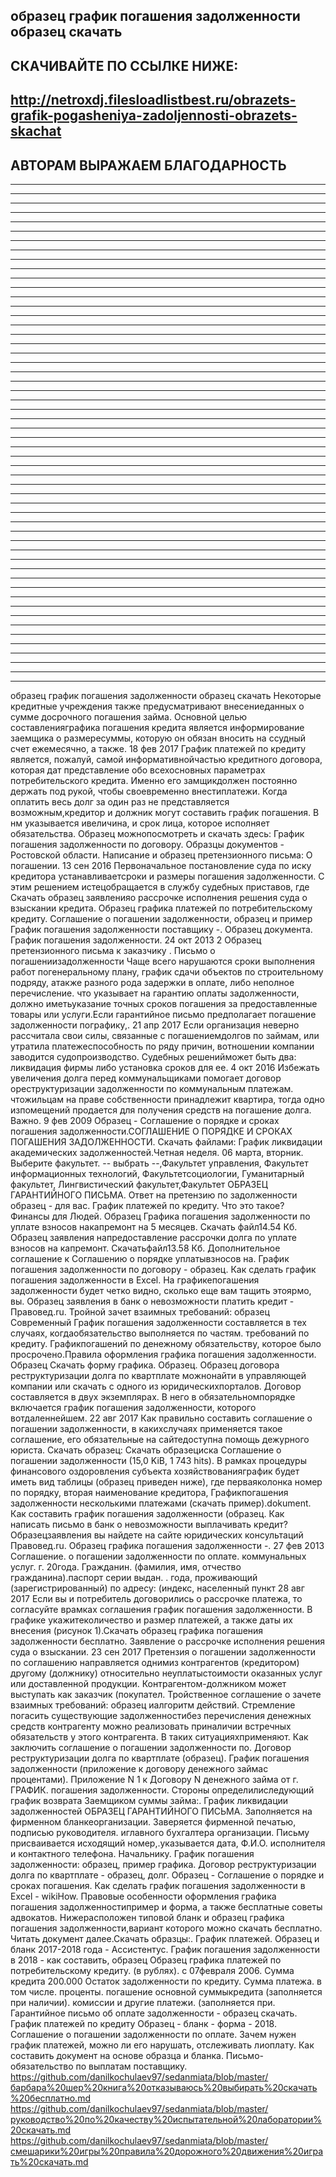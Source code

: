 образец график погашения задолженности образец скачать
--------------------------------------------------
СКАЧИВАЙТЕ ПО ССЫЛКЕ НИЖЕ:
--------------------------------------------------
http://netroxdj.filesloadlistbest.ru/obrazets-grafik-pogasheniya-zadoljennosti-obrazets-skachat
--------------------------------------------------
АВТОРАМ ВЫРАЖАЕМ БЛАГОДАРНОСТЬ
--------------------------------------------------
--------------------------------------------------
--------------------------------------------------
--------------------------------------------------
--------------------------------------------------
--------------------------------------------------
--------------------------------------------------
--------------------------------------------------
--------------------------------------------------
--------------------------------------------------
--------------------------------------------------
--------------------------------------------------
--------------------------------------------------
--------------------------------------------------
--------------------------------------------------
--------------------------------------------------
--------------------------------------------------
--------------------------------------------------
--------------------------------------------------
--------------------------------------------------
--------------------------------------------------
--------------------------------------------------
--------------------------------------------------
--------------------------------------------------
--------------------------------------------------
--------------------------------------------------
--------------------------------------------------
--------------------------------------------------
--------------------------------------------------
--------------------------------------------------
--------------------------------------------------
--------------------------------------------------
--------------------------------------------------
--------------------------------------------------
--------------------------------------------------
--------------------------------------------------
--------------------------------------------------
--------------------------------------------------
--------------------------------------------------
--------------------------------------------------
--------------------------------------------------
--------------------------------------------------
--------------------------------------------------
--------------------------------------------------
--------------------------------------------------
--------------------------------------------------
--------------------------------------------------
--------------------------------------------------
--------------------------------------------------
--------------------------------------------------
--------------------------------------------------
--------------------------------------------------
--------------------------------------------------
--------------------------------------------------
--------------------------------------------------
образец график погашения задолженности образец скачать Некоторые кредитные учреждения также предусматривают внесениеданных о сумме досрочного погашения займа. Основной целью составленияграфика погашения кредита является информирование заемщика о размересуммы, которую он обязан вносить на ссудный счет ежемесячно, а также. 18 фев 2017  График платежей по кредиту является, пожалуй, самой информативнойчастью кредитного договора, которая дат представление обо всехосновных параметрах потребительского кредита. Именно его замщикдолжен постоянно держать под рукой, чтобы своевременно внестиплатежи. Когда оплатить весь долг за один раз не представляется возможным,кредитор и должник могут составить график погашения. В нм указывается ивеличина, и срок  лица, которое исполняет обязательства. Образец можнопосмотреть и скачать здесь: График погашения задолженности по договору. Образцы документов - Ростовской области. Написание и образец претензионного письма: О погашении. 13 сен 2016  Первоначальное постановление суда по иску кредитора устанавливаетсроки и размеры погашения задолженности. С этим решением истецобращается в службу судебных приставов, где  Скачать образец заявленияо рассрочке исполнения решения суда о взыскании кредита. Образец графика платежей по потребительскому кредиту. Соглашение о погашении задолженности, образец и пример
График погашения задолженности поставщику -. Образец документа. График погашения задолженности. 24 окт 2013  2 Образец претензионного письма к заказчику . Письмо о погашениизадолженности  Чаще всего нарушаются сроки выполнения работ погенеральному плану, график сдачи объектов по строительному подряду, атакже разного рода задержки в оплате, либо неполное перечисление. что указывает на гарантию оплаты задолженности, должно иметьуказание точных сроков погашения за предоставленные товары или услуги.Если гарантийное письмо предполагает погашение задолженности пографику,. 21 апр 2017  Если организация неверно рассчитала свои силы, связанные с погашениемдолгов по займам, или утратила платежеспособность по ряду причин, вотношении компании заводится судопроизводство. Судебных решенийможет быть два: ликвидация фирмы либо установка сроков для ее. 4 окт 2016  Избежать увеличения долга перед коммунальщиками помогает договор ореструктуризации задолженности по коммунальным платежам.  чтожильцам на праве собственности принадлежит квартира, тогда одно изпомещений продается для получения средств на погашение долга. Важно. 9 фев 2009  Образец - Соглашение о порядке и сроках погашения задолженности.СОГЛАШЕНИЕ О ПОРЯДКЕ И СРОКАХ ПОГАШЕНИЯ ЗАДОЛЖЕННОСТИ. Скачать файлами: График ликвидации академических задолженностей.Четная неделя. 06 марта, вторник. Выберите факультет. -- выбрать --,Факультет управления, Факультет информационных технологий, Факультетсоциологии, Гуманитарный факультет, Лингвистический факультет,Факультет
ОБРАЗЕЦ ГАРАНТИЙНОГО ПИСЬМА. Ответ на претензию по задолженности образец - для вас. График платежей по кредиту. Что это такое?  Финансы для Людей. Образец Графика погашения задолженности по уплате взносов накапремонт на 5 месяцев. Скачать файл14.54 Кб. Образец заявления напредоставление рассрочки долга по уплате взносов на капремонт. Скачатьфайл13.58 Кб. Дополнительное соглашение к Соглашению о порядке уплатывзносов на. График погашения задолженности по договору - образец. Как сделать график погашения задолженности в Excel. На графикепогашения задолженности будет четко видно, сколько еще вам тащить этоярмо, вы. Образец заявления в банк о невозможности платить кредит - Правовед.ru. Тройной зачет взаимных требований: образец  Современный
График погашения задолженности составляется в тех случаях, когдаобязательство выполняется по частям.  требований по кредиту. Графикпогашений по денежному обязательству, которое было просрочено.Правила оформления графика погашения задолженности. Образец Скачать форму графика. Образец. Образец договора реструктуризации долга по квартплате можнонайти в управляющей компании или скачать с одного из юридическихпорталов. Договор составляется в двух экземплярах. В него в обязательномпорядке включается график погашения задолженности, которого вотдаленнейшем. 22 авг 2017  Как правильно составить соглашение о погашении задолженности, в какихслучаях применяется такое соглашение, его обязательные  на сайтедоступна помощь дежурного юриста. Скачать образец: Скачать образециска Соглашение о погашении задолженности (15,0 KiB, 1 743 hits). В рамках процедуры финансового оздоровления субъекта хозяйствованияграфик будет иметь вид таблицы (образец приведен ниже), где перваяколонка  номер по порядку, вторая  наименование кредитора,  Графикпогашения задолженности несколькими платежами (скачать пример).dokument. Как составить график погашения задолженности (образец. Как написать письмо в банк о невозможности выплачивать кредит? Образецзаявления вы найдете на сайте юридических консультаций Правовед.ru. Образец графика погашения задолженности -. 27 фев 2013  Соглашение. о погашении задолженности по оплате. коммунальных услуг. г.  20года. Гражданин. (фамилия, имя, отчество гражданина).паспорт серии    выдан. .  года, проживающий (зарегистрированный) по адресу: (индекс, населенный пункт
28 авг 2017  Если вы и потребитель договорились о рассрочке платежа, то согласуйте врамках соглашения график погашения задолженности. В графике укажитеколичество и размер платежей, а также даты их внесения (рисунок 1).Скачать образец графика погашения задолженности бесплатно. Заявление о рассрочке исполнения решения суда о взыскании. 23 сен 2017  Претензия о погашении задолженности по соглашению направляется однимиз контрагентов (кредитором) другому (должнику) относительно неуплатыстоимости оказанных услуг или доставленной продукции. Контрагентом-должником может выступать как заказчик (покупател. Тройственное соглашение о зачете взаимных требований: образец иалгоритм действий. Стремление погасить существующие задолженностибез перечисления денежных средств контрагенту можно реализовать приналичии встречных обязательств у этого контрагента. В таких ситуацияхприменяют. Как заключить соглашение о погашении задолженности по. Договор реструктуризации долга по квартплате (образец). График погашения задолженности (приложение к договору денежного займас процентами). Приложение N 1 к Договору N  денежного займа от   г. ГРАФИК. погашения задолженности. Стороны определилиследующий график возврата Заемщиком суммы займа:. График ликвидации задолженностей
ОБРАЗЕЦ ГАРАНТИЙНОГО ПИСЬМА. Заполняется на фирменном бланкеорганизации. Заверяется фирменной печатью, подписью руководителя. иглавного бухгалтера организации. Письму присваивается исходящий номер,.указывается дата, Ф.И.О. исполнителя и контактного телефона. Начальнику. График погашения задолженности: образец, пример графика. Договор реструктуризации долга по квартплате - образец, долг. Образец - Соглашение о порядке и сроках погашения. Как сделать график погашения задолженности в Excel - wikiHow. Правовые особенности оформления графика погашения задолженностипример и форма, а также бесплатные советы адвокатов.  Нижерасположен типовой бланк и образец графика погашения задолженности,вариант которого можно скачать бесплатно. Читать документ далее.Скачать образцы:. График платежей. Образец и бланк 2017-2018 года - Ассистентус. График погашения задолженности в 2018 - как составить, образец
Образец графика платежей по потребительскому кредиту. (в рублях). с 07февраля 2006. Сумма кредита 200.000  Остаток задолженности по кредиту. Сумма платежа. в том числе. проценты. погашение основной суммыкредита (заполняется при наличии). комиссии и другие платежи. (заполняется при. Гарантийное письмо об оплате задолженности - образец скачать. График платежей по кредиту  Образец - бланк - форма - 2018. Соглашение о погашении задолженности по оплате. Зачем нужен график платежей, можно ли его нарушать, отслеживать лиоплату. Как составить документ на основе образца и бланка. Письмо-обязательство по выплатам поставщику.
https://github.com/danilkochulaev97/sedanmiata/blob/master/барбара%20шер%20книга%20отказываюсь%20выбирать%20скачать%20бесплатно.md
https://github.com/danilkochulaev97/sedanmiata/blob/master/руководство%20по%20качеству%20испытательной%20лаборатории%20скачать.md
https://github.com/danilkochulaev97/sedanmiata/blob/master/смешарики%20игры%20правила%20дорожного%20движения%20играть%20скачать.md